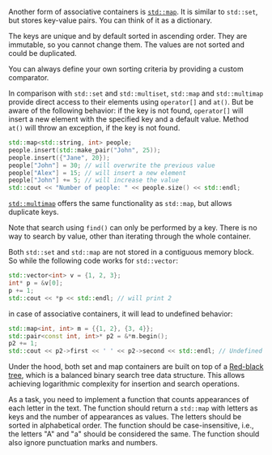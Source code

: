 Another form of associative containers is [`std::map`](http://en.cppreference.com/w/cpp/container/map). It is similar to `std::set`, but stores key-value pairs. You can think of it as a dictionary. 

The keys are unique and by default sorted in ascending order. They are immutable, so you cannot change them. 
The values are not sorted and could be duplicated. 

You can always define your own sorting criteria by providing a custom comparator.

In comparison with `std::set` and `std::multiset`, `std::map` and `std::multimap` provide direct access to their elements using `operator[]` and `at()`. But be aware of the following behavior: if the key is not found, `operator[]` will insert a new element with the specified key and a default value. Method `at()` will throw an exception, if the key is not found.

```cpp
std::map<std::string, int> people;
people.insert(std::make_pair("John", 25));
people.insert({"Jane", 20});
people["John"] = 30; // will overwrite the previous value
people["Alex"] = 15; // will insert a new element
people["John"] += 5; // will increase the value
std::cout << "Number of people: " << people.size() << std::endl;
```

[`std::multimap`](http://en.cppreference.com/w/cpp/container/multimap) offers the same functionality as `std::map`, but allows duplicate keys.

Note that search using `find()` can only be performed by a key. There is no way to search by value, other than iterating through the whole container.

Both `std::set` and `std::map` are not stored in a contiguous memory block. So while the following code works for `std::vector`:

```cpp
std::vector<int> v = {1, 2, 3};
int* p = &v[0];
p += 1;
std::cout << *p << std::endl; // will print 2
```

in case of associative containers, it will lead to undefined behavior:

```cpp
std::map<int, int> m = {{1, 2}, {3, 4}};
std::pair<const int, int>* p2 = &*m.begin();
p2 += 1;
std::cout << p2->first << ' ' << p2->second << std::endl; // Undefined behavior
```

Under the hood, both set and map containers are built on top of a [Red-black tree](https://en.wikipedia.org/wiki/Red–black_tree), which is a balanced binary search tree data structure. This allows achieving logarithmic complexity for insertion and search operations.

As a task, you need to implement a function that counts appearances of each letter in the text. The function should return a `std::map` with letters as keys and the number of appearances as values. The letters should be sorted in alphabetical order. The function should be case-insensitive, i.e., the letters "A" and "a" should be considered the same. The function should also ignore punctuation marks and numbers.